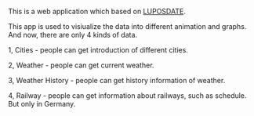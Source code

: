 This is a web application which based on [LUPOSDATE](https://github.com/luposdate/luposdate).

This app is used to visiualize the data into different animation and graphs. And now, there are only 4 kinds of data.

1, Cities - people can get introduction of different cities.

2, Weather - people can get current weather.

3, Weather History - people can get history information of weather.

4, Railway - people can get information about railways, such as schedule. But only in Germany.